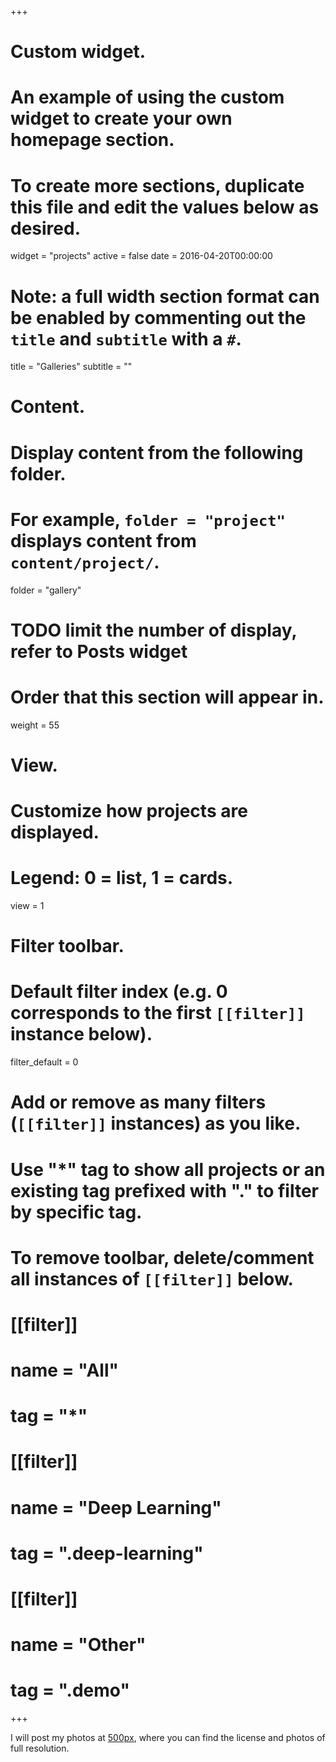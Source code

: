 +++
# Custom widget.
# An example of using the custom widget to create your own homepage section.
# To create more sections, duplicate this file and edit the values below as desired.
widget = "projects"
active = false
date = 2016-04-20T00:00:00

# Note: a full width section format can be enabled by commenting out the `title` and `subtitle` with a `#`.
title = "Galleries"
subtitle = ""

# Content.
# Display content from the following folder.
# For example, `folder = "project"` displays content from `content/project/`.
folder = "gallery"

# TODO limit the number of display, refer to Posts widget

# Order that this section will appear in.
weight = 55

# View.
# Customize how projects are displayed.
# Legend: 0 = list, 1 = cards.
view = 1

# Filter toolbar.

# Default filter index (e.g. 0 corresponds to the first `[[filter]]` instance below).
filter_default = 0

# Add or remove as many filters (`[[filter]]` instances) as you like.
# Use "*" tag to show all projects or an existing tag prefixed with "." to filter by specific tag.
# To remove toolbar, delete/comment all instances of `[[filter]]` below.
# [[filter]]
#   name = "All"
#   tag = "*"
#  
# [[filter]]
#   name = "Deep Learning"
#   tag = ".deep-learning"
#
# [[filter]]
#   name = "Other"
#   tag = ".demo"

+++

I will post my photos at [500px](https://500px.com/jyhong836), where you can find the license and photos of full resolution.
